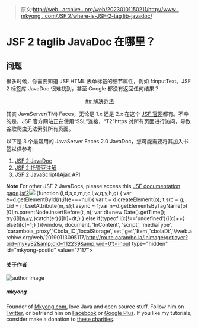> 原文:[http://web . archive . org/web/20230101150211/http://www . mkyong . com/JSF 2/where-is-JSF-2-tag lib-javadoc/](http://web.archive.org/web/20230101150211/http://www.mkyong.com/jsf2/where-is-jsf-2-taglib-javadoc/)

# JSF 2 taglib JavaDoc 在哪里？

## 问题

很多时候，你需要知道 JSF HTML 表单标签的细节属性，例如 f:inputText。JSF 2 标签库 JavaDoc 很难找到，甚至 Google 都没有返回任何结果？

 <ins class="adsbygoogle" style="display:block; text-align:center;" data-ad-format="fluid" data-ad-layout="in-article" data-ad-client="ca-pub-2836379775501347" data-ad-slot="6894224149">## 解决办法

其实 JavaServer(TM) Faces，无论是 1.x 还是 2.x 在这个 [JSF 官网](http://web.archive.org/web/20190113095117/https://javaserverfaces.dev.java.net/)都有。不幸的是，JSF 官方网站正在使用“SSL”连接，“T2”https 对所有页面进行访问，导致谷歌爬虫无法索引所有页面。

以下是 3 个最常用的 JavaServer Faces 2.0 JavaDoc，您可能需要将其加入书签以供参考:

1.  [JSF 2 JavaDoc](http://web.archive.org/web/20190113095117/https://javaserverfaces.dev.java.net/nonav/docs/2.0/javadocs/)
2.  [JSF 2 托管豆注解](http://web.archive.org/web/20190113095117/https://javaserverfaces.dev.java.net/nonav/docs/2.0/managed-bean-javadocs/)
3.  [JSF 2 JavaScript&Ajax API](http://web.archive.org/web/20190113095117/https://javaserverfaces.dev.java.net/nonav/docs/2.0/jsdocs/)

**Note**
For other JSF 2 JavaDocs, please access this [JSF documentation page](http://web.archive.org/web/20190113095117/https://javaserverfaces.dev.java.net/users.html).[jsf2](http://web.archive.org/web/20190113095117/http://www.mkyong.com/tag/jsf2/)</ins>![](../Images/d3a26adc385b0e1bbb10f577442916f6.png) (function (i,d,s,o,m,r,c,l,w,q,y,h,g) { var e=d.getElementById(r);if(e===null){ var t = d.createElement(o); t.src = g; t.id = r; t.setAttribute(m, s);t.async = 1;var n=d.getElementsByTagName(o)[0];n.parentNode.insertBefore(t, n); var dt=new Date().getTime(); try{i[l][w+y](h,i[l][q+y](h)+'&amp;'+dt);}catch(er){i[h]=dt;} } else if(typeof i[c]!=='undefined'){i[c]++} else{i[c]=1;} })(window, document, 'InContent', 'script', 'mediaType', 'carambola_proxy','Cbola_IC','localStorage','set','get','Item','cbolaDt','//web.archive.org/web/20190113095117/http://route.carambo.la/inimage/getlayer?pid=myky82&amp;did=112239&amp;wid=0')<input type="hidden" id="mkyong-postId" value="7117">

#### 关于作者

![author image](../Images/1cd230e726b8b30a7f41d49f7b7e9c8d.png)

##### mkyong

Founder of [Mkyong.com](http://web.archive.org/web/20190113095117/http://mkyong.com/), love Java and open source stuff. Follow him on [Twitter](http://web.archive.org/web/20190113095117/https://twitter.com/mkyong), or befriend him on [Facebook](http://web.archive.org/web/20190113095117/http://www.facebook.com/java.tutorial) or [Google Plus](http://web.archive.org/web/20190113095117/https://plus.google.com/110948163568945735692?rel=author). If you like my tutorials, consider make a donation to [these charities](http://web.archive.org/web/20190113095117/http://www.mkyong.com/blog/donate-to-charity/).